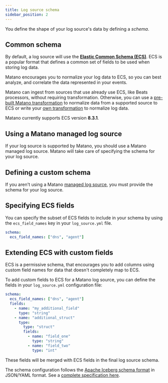 ```yaml
---
title: Log source schema
sidebar_position: 2
---
```


You define the shape of your log source's data by defining a *schema*.

## Common schema

By default, a log source will use the [**Elastic Common Schema (ECS)**](https://www.elastic.co/guide/en/ecs/current/ecs-reference.html). ECS is a popular format that defines a common set of fields to be used when storing log data. 

Matano encourages you to normalize your log data to ECS, so you can best analyze, and correlate the data represented in your events.

Matano can ingest from sources that use already use ECS, like Beats processors, without requiring transformation. Otherwise, you can use a [pre-built Matano transformation](#) to normalize data from a supported source to ECS or write your [own transformation](#) to normalize log data.

Matano currently supports ECS version **8.3.1**.

## Using a Matano managed log source

If your log source is supported by Matano, you should use a Matano managed log source. Matano will take care of specifying the schema for your log source.

## Defining a custom schema

If you aren't using a Matano [managed log source](#), you must provide the schema for your log source.

## Specifying ECS fields

You can specify the subset of ECS fields to include in your schema by using the `ecs_field_names` key in your `log_source.yml` file.

```yml
schema:
  ecs_field_names: ["dns", "agent"]
```


## Extending ECS with custom fields

ECS is a permissive schema, that encourages you to add columns using custom field names for data that doesn't completely map to ECS. 

To add custom fields to ECS for a Matano log source, you can define the fields in your `log_source.yml` configuration file:

```yml
schema:
  ecs_field_names: ["dns", "agent"]
  fields:
    - name: "my_additional_field"
      type: "string"
    - name: "additional_struct"
      type:
        type: "struct"
        fields:
          - name: "field_one"
            type: "string"
          - name: "field_two"
            type: "int"
```

These fields will be merged with ECS fields in the final log source schema.

The schema configuration follows the [Apache Iceberg schema format](https://iceberg.apache.org/spec/#schemas) in JSON/YAML format. See a [complete specification here](https://iceberg.apache.org/spec/#schemas).
